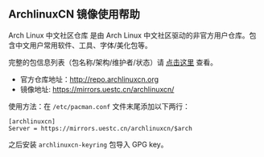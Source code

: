 ## ArchlinuxCN 镜像使用帮助

Arch Linux 中文社区仓库 是由 Arch Linux 中文社区驱动的非官方用户仓库。包含中文用户常用软件、工具、字体/美化包等。

完整的包信息列表（包名称/架构/维护者/状态）请 [点击这里](https://github.com/archlinuxcn/repo) 查看。

- 官方仓库地址：http://repo.archlinuxcn.org
- 镜像地址: https://mirrors.uestc.cn/archlinuxcn/

使用方法：在 `/etc/pacman.conf` 文件末尾添加以下两行：

```
[archlinuxcn]
Server = https://mirrors.uestc.cn/archlinuxcn/$arch
```

之后安装 `archlinuxcn-keyring` 包导入 GPG key。
